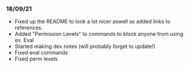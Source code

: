 ### 18/09/21
- Fixed up the README to look a lot nicer aswell as added links to references.
- Added "Permission Levels" to commands to block anyone from using ex. Eval
- Started making dev notes (will probably forget to update!)
- Fixed eval commands
- Fixed perm levels